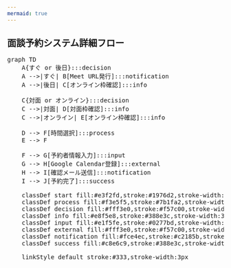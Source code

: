 ```yaml
---
mermaid: true
---
```


## 面談予約システム詳細フロー

<pre class="mermaid">
graph TD
    A{すぐ or 後日}:::decision
    A -->|すぐ| B[Meet URL発行]:::notification
    A -->|後日| C[オンライン枠確認]:::info

    C{対面 or オンライン}:::decision    
    C -->|対面| D[対面枠確認]:::info
    C -->|オンライン| E[オンライン枠確認]:::info
    
    D --> F[時間選択]:::process
    E --> F
    
    F --> G[予約者情報入力]:::input
    G --> H[Google Calendar登録]:::external
    H --> I[確認メール送信]:::notification
    I --> J[予約完了]:::success
    
    classDef start fill:#e3f2fd,stroke:#1976d2,stroke-width:3px,color:#000;
    classDef process fill:#f3e5f5,stroke:#7b1fa2,stroke-width:3px,color:#000;
    classDef decision fill:#fff3e0,stroke:#f57c00,stroke-width:3px,color:#000,font-size:12px;
    classDef info fill:#e8f5e8,stroke:#388e3c,stroke-width:3px,color:#000;
    classDef input fill:#e1f5fe,stroke:#0277bd,stroke-width:3px,color:#000;
    classDef external fill:#fff3e0,stroke:#f57c00,stroke-width:3px,color:#000;
    classDef notification fill:#fce4ec,stroke:#c2185b,stroke-width:3px,color:#000;
    classDef success fill:#c8e6c9,stroke:#388e3c,stroke-width:3px,color:#000;
    
    linkStyle default stroke:#333,stroke-width:3px
</pre> 